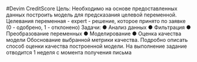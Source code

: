 #Devim CreditScore
Цель: Необходимо на основе предоставленных данных построить модель для предсказания целевой переменной.
Целевания переменная - expert - решение, которое принято по заявке (0 - одобрено, 1 - отклонено)
Задачи:
● Анализ данных
● Фильтрация
● Преобразование переменных
● Моделирование
● Оценка качества модели
Обоснование выбранной метрики качества. Подробно описать способ оценки качества
построенной модели.
На выполнение задание отводится 1 неделя с момента получения письма
